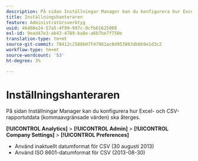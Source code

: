 ```yaml
---
description: På sidan Inställningar Manager kan du konfigurera hur Excel- och CSV-rapportutdata (kommaavgränsade värden) ska återges.
title: Inställningshanteraren
feature: Administratörsverktyg
uuid: 46488e24-57a5-4f99-997c-0cfb61625008
exl-id: 9ead47e3-ab43-4789-ba8e-a6b7be7f750e
translation-type: tm+mt
source-git-commit: 78412c2588b07f47981ac0d953893db6b9e1d3c2
workflow-type: tm+mt
source-wordcount: '53'
ht-degree: 3%

---
```


# Inställningshanteraren

På sidan Inställningar Manager kan du konfigurera hur Excel- och CSV-rapportutdata (kommaavgränsade värden) ska återges.

**[!UICONTROL Analytics]** > **[!UICONTROL Admin]** > **[!UICONTROL Company Settings]** > **[!UICONTROL Preferences]**

* Använd inaktuellt datumformat för CSV (30 augusti 2013)
* Använd ISO 8601-datumformat för CSV (2013-08-30)
